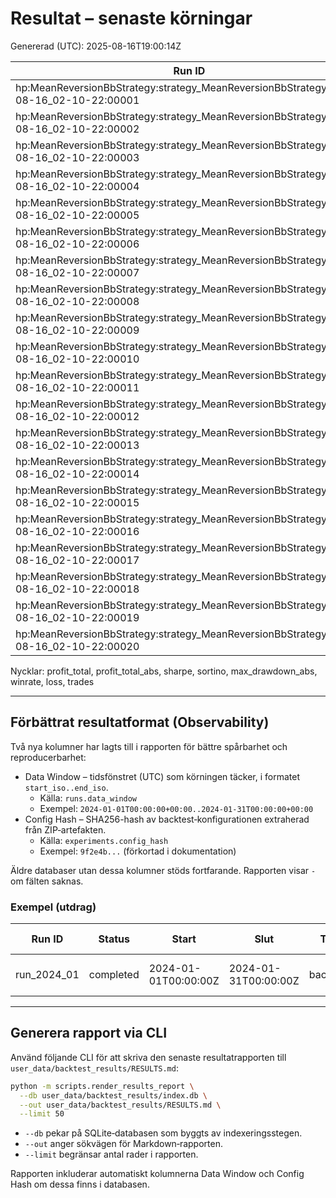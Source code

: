 # Resultat – senaste körningar

Genererad (UTC): 2025-08-16T19:00:14Z

| Run ID | Status | Start | Slut | Typ | profit_total | profit_total_abs | sharpe | sortino | max_dd_abs | winrate | loss | trades |
|---|---|---|---|---|---:|---:|---:|---:|---:|---:|---:|---:|
| hp:MeanReversionBbStrategy:strategy_MeanReversionBbStrategy_2025-08-16_02-10-22:00001 | completed | 2025-08-16T02:13:13.662791+00:00 | 2025-08-16T02:13:13.662791+00:00 | hyperopt | - | - | - | - | - | - | 5.70631 | 1789 |
| hp:MeanReversionBbStrategy:strategy_MeanReversionBbStrategy_2025-08-16_02-10-22:00002 | completed | 2025-08-16T02:13:13.662791+00:00 | 2025-08-16T02:13:13.662791+00:00 | hyperopt | - | - | - | - | - | - | 9.90326 | 3669 |
| hp:MeanReversionBbStrategy:strategy_MeanReversionBbStrategy_2025-08-16_02-10-22:00003 | completed | 2025-08-16T02:13:13.662791+00:00 | 2025-08-16T02:13:13.662791+00:00 | hyperopt | - | - | - | - | - | - | 5.72702 | 1781 |
| hp:MeanReversionBbStrategy:strategy_MeanReversionBbStrategy_2025-08-16_02-10-22:00004 | completed | 2025-08-16T02:13:13.662791+00:00 | 2025-08-16T02:13:13.662791+00:00 | hyperopt | - | - | - | - | - | - | 9.15706 | 3327 |
| hp:MeanReversionBbStrategy:strategy_MeanReversionBbStrategy_2025-08-16_02-10-22:00005 | completed | 2025-08-16T02:13:13.662791+00:00 | 2025-08-16T02:13:13.662791+00:00 | hyperopt | - | - | - | - | - | - | 7.83738 | 2976 |
| hp:MeanReversionBbStrategy:strategy_MeanReversionBbStrategy_2025-08-16_02-10-22:00006 | completed | 2025-08-16T02:13:13.662791+00:00 | 2025-08-16T02:13:13.662791+00:00 | hyperopt | - | - | - | - | - | - | 10.1541 | 3837 |
| hp:MeanReversionBbStrategy:strategy_MeanReversionBbStrategy_2025-08-16_02-10-22:00007 | completed | 2025-08-16T02:13:13.662791+00:00 | 2025-08-16T02:13:13.662791+00:00 | hyperopt | - | - | - | - | - | - | 11.8322 | 4506 |
| hp:MeanReversionBbStrategy:strategy_MeanReversionBbStrategy_2025-08-16_02-10-22:00008 | completed | 2025-08-16T02:13:13.662791+00:00 | 2025-08-16T02:13:13.662791+00:00 | hyperopt | - | - | - | - | - | - | 8.00129 | 1841 |
| hp:MeanReversionBbStrategy:strategy_MeanReversionBbStrategy_2025-08-16_02-10-22:00009 | completed | 2025-08-16T02:13:13.662791+00:00 | 2025-08-16T02:13:13.662791+00:00 | hyperopt | - | - | - | - | - | - | 13.8911 | 5839 |
| hp:MeanReversionBbStrategy:strategy_MeanReversionBbStrategy_2025-08-16_02-10-22:00010 | completed | 2025-08-16T02:13:13.662791+00:00 | 2025-08-16T02:13:13.662791+00:00 | hyperopt | - | - | - | - | - | - | 6.05396 | 1730 |
| hp:MeanReversionBbStrategy:strategy_MeanReversionBbStrategy_2025-08-16_02-10-22:00011 | completed | 2025-08-16T02:13:13.662791+00:00 | 2025-08-16T02:13:13.662791+00:00 | hyperopt | - | - | - | - | - | - | 14.2276 | 5572 |
| hp:MeanReversionBbStrategy:strategy_MeanReversionBbStrategy_2025-08-16_02-10-22:00012 | completed | 2025-08-16T02:13:13.662791+00:00 | 2025-08-16T02:13:13.662791+00:00 | hyperopt | - | - | - | - | - | - | 12.0999 | 4404 |
| hp:MeanReversionBbStrategy:strategy_MeanReversionBbStrategy_2025-08-16_02-10-22:00013 | completed | 2025-08-16T02:13:13.662791+00:00 | 2025-08-16T02:13:13.662791+00:00 | hyperopt | - | - | - | - | - | - | 6.17354 | 2015 |
| hp:MeanReversionBbStrategy:strategy_MeanReversionBbStrategy_2025-08-16_02-10-22:00014 | completed | 2025-08-16T02:13:13.662791+00:00 | 2025-08-16T02:13:13.662791+00:00 | hyperopt | - | - | - | - | - | - | 17.0186 | 6324 |
| hp:MeanReversionBbStrategy:strategy_MeanReversionBbStrategy_2025-08-16_02-10-22:00015 | completed | 2025-08-16T02:13:13.662791+00:00 | 2025-08-16T02:13:13.662791+00:00 | hyperopt | - | - | - | - | - | - | 11.257 | 4346 |
| hp:MeanReversionBbStrategy:strategy_MeanReversionBbStrategy_2025-08-16_02-10-22:00016 | completed | 2025-08-16T02:13:13.662791+00:00 | 2025-08-16T02:13:13.662791+00:00 | hyperopt | - | - | - | - | - | - | 13.665 | 5336 |
| hp:MeanReversionBbStrategy:strategy_MeanReversionBbStrategy_2025-08-16_02-10-22:00017 | completed | 2025-08-16T02:13:13.662791+00:00 | 2025-08-16T02:13:13.662791+00:00 | hyperopt | - | - | - | - | - | - | 8.20827 | 2073 |
| hp:MeanReversionBbStrategy:strategy_MeanReversionBbStrategy_2025-08-16_02-10-22:00018 | completed | 2025-08-16T02:13:13.662791+00:00 | 2025-08-16T02:13:13.662791+00:00 | hyperopt | - | - | - | - | - | - | 5.84813 | 1805 |
| hp:MeanReversionBbStrategy:strategy_MeanReversionBbStrategy_2025-08-16_02-10-22:00019 | completed | 2025-08-16T02:13:13.662791+00:00 | 2025-08-16T02:13:13.662791+00:00 | hyperopt | - | - | - | - | - | - | 8.49469 | 3180 |
| hp:MeanReversionBbStrategy:strategy_MeanReversionBbStrategy_2025-08-16_02-10-22:00020 | completed | 2025-08-16T02:13:13.662791+00:00 | 2025-08-16T02:13:13.662791+00:00 | hyperopt | - | - | - | - | - | - | 7.87791 | 3034 |

Nycklar: profit_total, profit_total_abs, sharpe, sortino, max_drawdown_abs, winrate, loss, trades

---

## Förbättrat resultatformat (Observability)

Två nya kolumner har lagts till i rapporten för bättre spårbarhet och reproducerbarhet:

- Data Window – tidsfönstret (UTC) som körningen täcker, i formatet `start_iso..end_iso`.
  - Källa: `runs.data_window`
  - Exempel: `2024-01-01T00:00:00+00:00..2024-01-31T00:00:00+00:00`
- Config Hash – SHA256-hash av backtest‑konfigurationen extraherad från ZIP‑artefakten.
  - Källa: `experiments.config_hash`
  - Exempel: `9f2e4b...` (förkortad i dokumentation)

Äldre databaser utan dessa kolumner stöds fortfarande. Rapporten visar `-` om fälten saknas.

### Exempel (utdrag)

| Run ID | Status | Start | Slut | Typ | Data Window | Config Hash | profit_total | profit_total_abs | sharpe | sortino | max_dd_abs | winrate | loss | trades |
|---|---|---|---|---|---|---|---:|---:|---:|---:|---:|---:|---:|---:|
| run_2024_01 | completed | 2024-01-01T00:00:00Z | 2024-01-31T00:00:00Z | backtest | 2024-01-01T00:00:00+00:00..2024-01-31T00:00:00+00:00 | 9f2e4b... | 0.12345679 | 123.45678912 | 1.2345 | 2.3456 | 5.12345679 | 0.6543 | - | 100 |

---

## Generera rapport via CLI

Använd följande CLI för att skriva den senaste resultatrapporten till `user_data/backtest_results/RESULTS.md`:

```bash
python -m scripts.render_results_report \
  --db user_data/backtest_results/index.db \
  --out user_data/backtest_results/RESULTS.md \
  --limit 50
```

- `--db` pekar på SQLite‑databasen som byggts av indexeringsstegen.
- `--out` anger sökvägen för Markdown‑rapporten.
- `--limit` begränsar antal rader i rapporten.

Rapporten inkluderar automatiskt kolumnerna Data Window och Config Hash om dessa finns i databasen.

